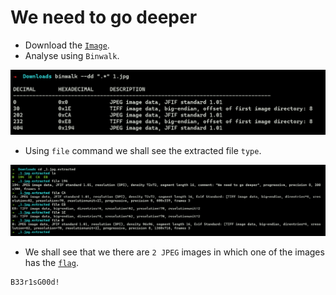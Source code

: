 # We need to go deeper

- Download the [`Image`](https://github.com/a3X3k/RoadMap/blob/main/Set%202/Root%20Me/We%20Need%20To%20Go%20Deeper/1.jpg).
- Analyse using `Binwalk`.

![](https://github.com/a3X3k/RoadMap/blob/main/Set%202/Root%20Me/We%20Need%20To%20Go%20Deeper/1.png?raw=true)

- Using `file` command we shall see the extracted file `type`.

![](https://github.com/a3X3k/RoadMap/blob/main/Set%202/Root%20Me/We%20Need%20To%20Go%20Deeper/2.png?raw=true)

- We shall see that we there are `2 JPEG` images in which one of the images has the [`flag`](https://github.com/a3X3k/RoadMap/blob/main/Set%202/Root%20Me/We%20Need%20To%20Go%20Deeper/_1.jpg.extracted/194.jpeg?raw=true).

```
B33r1sG00d!
```
